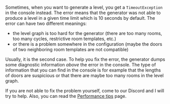 [//]: # "What to do with a `TimeoutException`?"

Sometimes, when you want to generate a level, you get a `TimeoutException` in the console instead. The error means that the generator was not able to produce a level in a given time limit which is 10 seconds by default. The error can have two different meanings: 

- the level graph is too hard for the generator (there are too many rooms, too many cycles, restrictive room templates, etc.)
- or there is a problem somewhere in the configuration (maybe the doors of two neighboring room templates are not compatible)

Usually, it is the second case. To help you fix the error, the generator dumps some diagnostic information *above* the error in the console. The type of information that you can find in the console is for example that the lengths of doors are suspicious or that there are maybe too many rooms in the level graph.

If you are not able to fix the problem yourself, come to our Discord and I will try to help. Also, you can read the [Performance tips](../../basics/performance-tips.md) page.